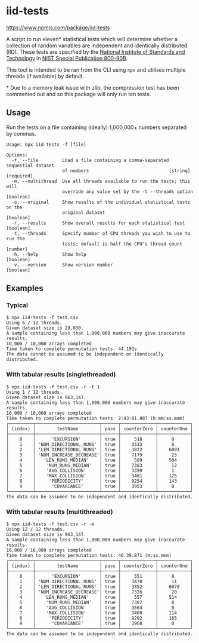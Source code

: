 # iid-tests

https://www.npmjs.com/package/iid-tests

A script to run eleven\* statistical tests which will determine whether a collection of random variables are independent and identically distributed (IID). These tests are specified by the [National Institute of Standards and Technology](https://www.nist.gov/) in [NIST Special Publication 800-90B](https://doi.org/10.6028/NIST.SP.800-90B).

This tool is intended to be ran from the CLI using `npx` and utilises multiple threads (if available) by default.

\* Due to a memory leak issue with zlib, the compression test has been commented out and so this package will only run ten tests.

## Usage

Run the tests on a file containing (ideally) 1,000,000+ numbers separated by commas.

```
Usage: npx iid-tests -f [file]

Options:
  -f, --file         Load a file containing a comma-separated sequential dataset
                     of numbers                              [string] [required]
  -m, --multithread  Use all threads available to run the tests; this will
                     override any value set by the -t --threads option [boolean]
  -o, --original     Show results of the individual statistical tests on the
                     original dataset                                  [boolean]
  -r, --results      Show overall results for each statistical test    [boolean]
  -t, --threads      Specify number of CPU threads you wish to use to run the
                     tests; default is half the CPU's thread count      [number]
  -h, --help         Show help                                         [boolean]
  -v, --version      Show version number                               [boolean]
```

## Examples

### Typical

```
$ npx iid-tests -f test.csv
Using 6 / 12 threads.
Given dataset size is 29,030.
A sample containing less than 1,000,000 numbers may give inaccurate results.
10,000 / 10,000 arrays completed
Time taken to complete permutation tests: 44.191s
The data cannot be assumed to be independent or identically distributed.
```

### With tabular results (singlethreaded)

```
$ npx iid-tests -f test.csv -r -t 1
Using 1 / 12 threads.
Given dataset size is 963,147.
A sample containing less than 1,000,000 numbers may give inaccurate results.
10,000 / 10,000 arrays completed
Time taken to complete permutation tests: 2:43:01.087 (h:mm:ss.mmm)
┌─────────┬────────────────────────┬──────┬─────────────┬────────────┐
│ (index) │        testName        │ pass │ counterZero │ counterOne │
├─────────┼────────────────────────┼──────┼─────────────┼────────────┤
│    0    │      'EXCURSION'       │ true │     518     │     0      │
│    1    │ 'NUM_DIRECTIONAL_RUNS' │ true │    3533     │     8      │
│    2    │ 'LEN_DIRECTIONAL_RUNS' │ true │    3822     │    6091    │
│    3    │ 'NUM_INCREASE_DECREASE'│ true │    7179     │     23     │
│    4    │   'LEN_RUNS_MEDIAN'    │ true │     589     │    504     │
│    5    │    'NUM_RUNS_MEDIAN'   │ true │    7383     │     12     │
│    6    │    'AVG_COLLISION'     │ true │    3399     │     1      │
│    7    │    'MAX_COLLISION'     │ true │    3461     │    125     │
│    8    │     'PERIODICITY'      │ true │    9254     │    143     │
│    9    │      'COVARIANCE'      │ true │    3953     │     0      │
└─────────┴────────────────────────┴──────┴─────────────┴────────────┘
The data can be assumed to be independent and identically distributed.
```

### With tabular results (multithreaded)

```
$ npx iid-tests -f test.csv -r -m
Using 12 / 12 threads.
Given dataset size is 963,147.
A sample containing less than 1,000,000 numbers may give inaccurate results.
10,000 / 10,000 arrays completed
Time taken to complete permutation tests: 46:39.871 (m:ss.mmm)
┌─────────┬────────────────────────┬──────┬─────────────┬────────────┐
│ (index) │        testName        │ pass │ counterZero │ counterOne │
├─────────┼────────────────────────┼──────┼─────────────┼────────────┤
│    0    │      'EXCURSION'       │ true │     551     │     0      │
│    1    │ 'NUM_DIRECTIONAL_RUNS' │ true │    3478     │     11     │
│    2    │ 'LEN_DIRECTIONAL_RUNS' │ true │    3852     │    6078    │
│    3    │ 'NUM_INCREASE_DECREASE'│ true │    7326     │     20     │
│    4    │   'LEN_RUNS_MEDIAN'    │ true │     557     │    514     │
│    5    │    'NUM_RUNS_MEDIAN'   │ true │    7307     │     8      │
│    6    │    'AVG_COLLISION'     │ true │    3564     │     0      │
│    7    │    'MAX_COLLISION'     │ true │    3400     │    114     │
│    8    │     'PERIODICITY'      │ true │    9202     │    165     │
│    9    │      'COVARIANCE'      │ true │    3968     │     0      │
└─────────┴────────────────────────┴──────┴─────────────┴────────────┘
The data can be assumed to be independent and identically distributed.
```
